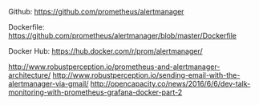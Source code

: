 Github: https://github.com/prometheus/alertmanager

Dockerfile: https://github.com/prometheus/alertmanager/blob/master/Dockerfile

Docker Hub: https://hub.docker.com/r/prom/alertmanager/


http://www.robustperception.io/prometheus-and-alertmanager-architecture/
http://www.robustperception.io/sending-email-with-the-alertmanager-via-gmail/
http://opencapacity.co/news/2016/6/6/dev-talk-monitoring-with-prometheus-grafana-docker-part-2

